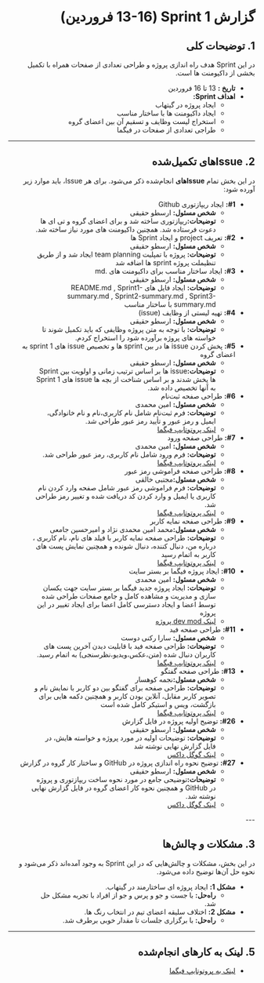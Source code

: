 <div dir="rtl" align="right">

# گزارش Sprint 1 (13-16 فروردین)

## 1. توضیحات کلی
در این Sprint هدف راه اندازی پروژه و طراحی تعدادی از صفحات همراه با تکمیل بخشی از داکیومنت ها است.

- **تاریخ‌ :** 13 تا 16 فروردین
- **اهداف Sprint:**
  - ایجاد پروژه در گیتهاب
  - ایجاد داکیومنت ها با ساختار مناسب
  - استخراج لیست وظایف و تسقیم آن بین اعضای گروه
  - طراجی تعدادی از صفحات در فیگما

---

## <h2 dir="rtl"> 2. Issue‌های تکمیل‌شده </h2>
در این بخش تمام **Issue‌های** انجام‌شده ذکر می‌شود. برای هر Issue، باید موارد زیر آورده شود:

<ul dir="rtl">
  <li><strong>#1:</strong> ایجاد ریپازتوری Github
    <ul>
      <li><strong>شخص مسئول:</strong> ارسطو حقیقی </li>
      <li><strong>توضیحات:</strong>ریپازتوری ساخته شد و برای اعضای گروه و تی ای ها دعوت فرستاده شد. همچنین داکیومنت های مورد نیاز ساخته شد.</li>
    </ul>
  </li>
  <li><strong>#2:</strong> تعریف project و ایجاد Sprint ها 
    <ul>
      <li><strong>شخص مسئول:</strong> ارسطو حقیقی </li>
      <li><strong>توضیحات:</strong> پروژه با تمپلیت team planning ایجاد شد و از طریق تنظیملت پروژه sprint ها اضافه شد </li>
    </ul>
  </li>
   <li><strong>#3:</strong> ایجاد ساختار مناسب برای داکیومنت های .md
    <ul>
      <li><strong>شخص مسئول:</strong> ارسطو حقیقی </li>
      <li><strong>توضیحات:</strong> ایجاد فایل های README.md , Sprint1-summary.md , Sprint2-summary.md , Sprint3-summary.md با ساختار مناسب</li>
    </ul>
  </li>
  <li><strong>#4:</strong> تهیه لیستی از وظایف (issue)
    <ul>
      <li><strong>شخص مسئول:</strong> ارسطو حقیقی </li>
      <li><strong>توضیحات:</strong> با توجه به متن پروژه وظایفی که باید تکمیل شوند تا خواسته های پروژه برآورده شود را استخراج کردم.</li>
    </ul>
  </li>
   <li><strong>#5:</strong> پخش کردن issue ها در بین sprint ها و تخصیص issue های sprint 1 به اعضای گروه
    <ul>
      <li><strong>شخص مسئول:</strong> ارسطو حقیقی </li>
      <li><strong>توضیحات:</strong>issue ها بر اساس ترتیب زمانی و اولویت بین Sprint ها پخش شدند و بر اساس شناخت از بچه ها issue های Sprint 1 به آنها تخصیص داده شد.</li>
    </ul>
  </li>
  
  <li><strong>#6:</strong> طراحی صفحه ثبت‌نام
    <ul>
      <li><strong>شخص مسئول:</strong> امین محمدی </li>
      <li><strong>توضیحات:</strong> فرم ثبت‌نام شامل نام کاربری،نام و نام خانوادگی، ایمیل و رمز عبور و تأیید رمز عبور طراحی شد.</li>
      <li><a href="https://www.figma.com/proto/W1udGOCI5g6WOiMc4S9GMT/Social-Network---7gun?node-id=76-16&t=E7rIO5CQ58Z0HCSS-1)">لینک پروتوتایپ فیگما</a></li>
    </ul>
  </li>
  
  <li><strong>#7:</strong> طراحی صفحه ورود
    <ul>
      <li><strong>شخص مسئول:</strong> امین محمدی </li>
      <li><strong>توضیحات:</strong> فرم ورود شامل نام کاربری، رمز عبور طراحی شد.</li>
      <li><a href="https://www.figma.com/proto/W1udGOCI5g6WOiMc4S9GMT/Social-Network---7gun?node-id=48-29&t=E7rIO5CQ58Z0HCSS-1)">لینک پروتوتایپ فیگما</a></li>
    </ul>
  </li>


  <li><strong>#8:</strong> طراحی صفحه فراموشی رمز عبور 
    <ul>
      <li><strong>شخص مسئول:</strong>مجتبی خالقی </li>
      <li><strong>توضیحات:</strong> فرم فراموشی رمز عبور شامل صفحه وارد کردن نام کاربری یا ایمیل و وارد کردن کد دریافت شده و تغییر رمز طراحی شد.</li>
      <li><a href="https://www.figma.com/proto/W1udGOCI5g6WOiMc4S9GMT/Social-Network---7gun?node-id=118-342&p=f&t=Fi0BvzwqdMgvuA3j-0&scaling=scale-down&content-scaling=fixed&page-id=0%3A1">لینک پروتوتایپ فیگما</a></li>
    </ul>
  </li>
  <li><strong>#9:</strong> طراحی صفحه نمایه کاربر 
    <ul>
      <li><strong>شخص مسئول:</strong>محمد امین محمدی نژاد و امیرحسین جامعی </li>
      <li><strong>توضیحات:</strong> طراحی صفحه نمایه کاربر با فیلد های نام، نام کاربری ، درباره من، دنبال کننده، دنبال شونده و همچنین نمایش پست های کاربر به اتمام رسید</li>
      <li><a href="https://www.figma.com/proto/W1udGOCI5g6WOiMc4S9GMT/Social-Network---7gun?node-id=262-656&t=E7rIO5CQ58Z0HCSS-1)">لینک پروتوتایپ فیگما</a></li>
    </ul>
  </li>
  <li><strong>#10:</strong> ایجاد پروژه فیگما بر بستر سایت
    <ul>
      <li><strong>شخص مسئول:</strong> امین محمدی </li>
      <li><strong>توضیحات:</strong> ایجاد پروژه جدید فیگما بر بستر سایت جهت یکسان سازی و مدیریت و مشاهده کامل و جامع صفحات طراحی شده توسط اعضا و ایجاد دسترسی کامل اعضا برای ایجاد تغییر در این پروژه</li>
      <li><a href="https://www.figma.com/design/W1udGOCI5g6WOiMc4S9GMT/Social-Network---7gun?node-id=0-1&p=f&t=nFwv2Kz6wISe18kb-0">لینک dev mod پروژه</a></li>
    </ul>
  </li>

  <li><strong>#11:</strong> طراحی صفحه فید
    <ul>
      <li><strong>شخص مسئول:</strong> سارا رکنی دوست </li>
      <li><strong>توضیحات:</strong> طراحی صفحه فید با قابلیت دیدن آخرین پست های کاربران دنبال شده (متن،عکس،ویدیو،نظرسنجی) به اتمام رسید.</li>
      <li><a href="https://www.figma.com/proto/W1udGOCI5g6WOiMc4S9GMT/Social-Network---7gun?node-id=286-1682&t=CtVyL0JKSfunsmsE-1">لینک پروتوتایپ فیگما</a></li>
    </ul>
  </li>

  <li><strong>#13:</strong> طراحی صفحه گفتگو 
    <ul>
      <li><strong>شخص مسئول:</strong>نجمه کوهسار</li>
      <li><strong>توضیحات:</strong> طراحی صفحه برای گفتگو بین دو کاربر با نمایش نام و تصویر کاربر مقابل، آنلاین بودن کاربر و همچنین دکمه هایی برای بازگشت، ویس و استیکر کامل شده است</li>
      <li><a href="https://www.figma.com/proto/mMeIpnlEtNaAbXq7518twv/profile?node-id=141-18&p=f&t=D307Ec8VXNViSNHo-0&scaling=min-zoom&content-scaling=fixed&page-id=3%3A151">لینک پروتوتایپ فیگما</a></li>
    </ul>
  </li>
    <li><strong>#26:</strong> توضیح اولیه پروژه در فایل گزارش
    <ul>
      <li><strong>شخص مسئول:</strong> ارسطو حقیقی  </li>
      <li><strong>توضیحات:</strong> توضیحات اولیه در مورد پروژه و خواسته هایش، در فایل گزارش نهایی نوشته شد </li>
      <li><a href="https://docs.google.com/document/d/16yNkjdHMuNY2Qr_G1Uqiz4pqbTHJamUH/edit#heading=h.ia7pgfjaqrm9">لینک گوگل داکس</a></li>
    </ul>
  </li>
  <li><strong>#27:</strong> توضیح نحوه راه اندازی پروژه در GitHub و ساختار کار گروه در گزارش
    <ul>
      <li><strong>شخص مسئول:</strong> ارسطو حقیقی  </li>
      <li><strong>توضیحات:</strong>توضیحی جامع در مورد نحوه ساخت ریپازتوری و پروژه در GitHub و همچنین نحوه کار اعضای گروه در فایل گزارش نهایی نوشته شد.</li>
      <li><a href="https://docs.google.com/document/d/16yNkjdHMuNY2Qr_G1Uqiz4pqbTHJamUH/edit#heading=h.ooxxfau83h8u">لینک گوگل داکس</a></li>
    </ul>
  </li>
</ul>
---

## 3. مشکلات و چالش‌ها
در این بخش، مشکلات و چالش‌هایی که در این Sprint به وجود آمده‌اند ذکر می‌شود و نحوه حل آن‌ها توضیح داده می‌شود.

- **مشکل 1:** ایجاد پروژه ای ساختارمند در گیتهاب.
  - **راه‌حل:** با جست و جو و پرس و جو از افراد با تجربه مشکل حل شد.
- **مشکل 2:** اختلاف سلیقه اعضای تیم در انتخاب رنگ ها.
  - **راه‌حل:** با برگزاری جلسات تا مقدار خوبی برطرف شد.

---



## 5. لینک به کارهای انجام‌شده
- [لینک به پروتوتایپ فیگما](https://www.figma.com/proto/W1udGOCI5g6WOiMc4S9GMT/Social-Network---7gun?node-id=0-1&t=E7rIO5CQ58Z0HCSS-1)

</div>
